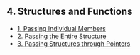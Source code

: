 ## 4. Structures and Functions 

- [1. Passing Individual Members](1__Passing_Individual_Members/readme.md) 
- [2. Passing the Entire Structure](2__Passing_the_Entire_Structure/readme.md) 
- [3. Passing Structures through Pointers](3__Passing_Structures_through_Pointers/readme.md) 
